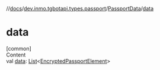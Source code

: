 //[docs](../../../index.md)/[dev.inmo.tgbotapi.types.passport](../index.md)/[PassportData](index.md)/[data](data.md)



# data  
[common]  
Content  
val [data](data.md): [List](https://kotlinlang.org/api/latest/jvm/stdlib/kotlin.collections/-list/index.html)<[EncryptedPassportElement](../../dev.inmo.tgbotapi.types.passport.encrypted.abstracts/-encrypted-passport-element/index.md)>  



